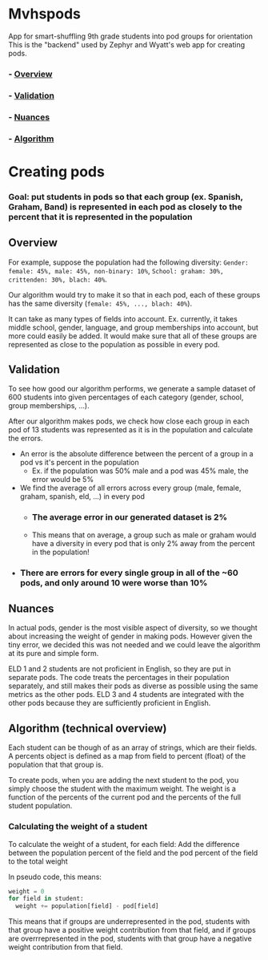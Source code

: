 # Mvhspods
App for smart-shuffling 9th grade students into pod groups for orientation
This is the "backend" used by Zephyr and Wyatt's web app for creating pods.

### - [Overview](#overview) 
### - [Validation](#validation)
### - [Nuances](#nuances)
### - [Algorithm](#algorithm-technical-overview)

# Creating pods
### Goal: put students in pods so that each group (ex. Spanish, Graham, Band) is represented in each pod as closely to the percent that it is represented in the population

## Overview
For example, suppose the population had the following diversity: `Gender: female: 45%, male: 45%, non-binary: 10%`, `School: graham: 30%, crittenden: 30%, blach: 40%`.

Our algorithm would try to make it so that in each pod, each of these groups has the same diversity (`female: 45%, ..., blach: 40%`).

It can take as many types of fields into account. Ex. currently, it takes middle school, gender, language, and group memberships into account, but more could easily be added.
It would make sure that all of these groups are represented as close to the population as possible in every pod.

## Validation
To see how good our algorithm performs, we generate a sample dataset of 600 students into given percentages of each category (gender, school, group memberships, ...).

After our algorithm makes pods, we check how close each group in each pod of 13 students was represented as it is in the population and calculate the errors.
- An error is the absolute difference between the percent of a group in a pod vs it's percent in the population
    - Ex. if the population was 50% male and a pod was 45% male, the error would be 5%
- We find the average of all errors across every group (male, female, graham, spanish, eld, ...) in every pod
    - ### The average error in our generated dataset is 2%
    - This means that on average, a group such as male or graham would have a diversity in every pod that is only 2% away from the percent in the population!
- ### There are errors for every single group in all of the ~60 pods, and only around 10 were worse than 10%

## Nuances
In actual pods, gender is the most visible aspect of diversity, so we thought about increasing the weight of gender in making pods. However given the tiny error, we decided this was not needed and we could leave the algorithm at its pure and simple form. 

ELD 1 and 2 students are not proficient in English, so they are put in separate pods.
The code treats the percentages in their population separately, and still makes their pods as diverse as possible using the same metrics as the other pods.
ELD 3 and 4 students are integrated with the other pods because they are sufficiently proficient in English.


## Algorithm (technical overview)
Each student can be though of as an array of strings, which are their fields.
A percents object is defined as a map from field to percent (float) of the population that that group is.


To create pods, when you are adding the next student to the pod, you simply choose the student with the maximum weight.
The weight is a function of the percents of the current pod and the percents of the full student population.

### Calculating the weight of a student
To calculate the weight of a student, for each field:
Add the difference between the population percent of the field and the pod percent of the field to the total weight

In pseudo code, this means:

```python
weight = 0
for field in student:
  weight += population[field] - pod[field]
```

This means that if groups are underrepresented in the pod, students with that group have a positive weight contribution from that field, and if groups are overrrepresented in the pod, students with that group have a negative weight contribution from that field.

